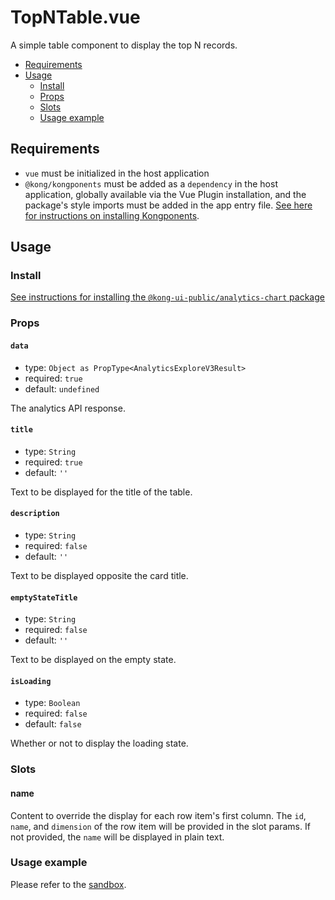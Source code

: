 # TopNTable.vue

A simple table component to display the top N records.

- [Requirements](#requirements)
- [Usage](#usage)
  - [Install](#install)
  - [Props](#props)
  - [Slots](#slots)
  - [Usage example](#usage-example)

## Requirements

- `vue` must be initialized in the host application
- `@kong/kongponents` must be added as a `dependency` in the host application, globally available via the Vue Plugin installation, and the package's style imports must be added in the app entry file. [See here for instructions on installing Kongponents](https://kongponents.konghq.com/#globally-install-all-kongponents).

## Usage

### Install

[See instructions for installing the `@kong-ui-public/analytics-chart` package](../README.md#install)

### Props

#### `data`

- type: `Object as PropType<AnalyticsExploreV3Result>`
- required: `true`
- default: `undefined`

The analytics API response.

#### `title`

- type: `String`
- required: `true`
- default: `''`

Text to be displayed for the title of the table.

#### `description`

- type: `String`
- required: `false`
- default: `''`

Text to be displayed opposite the card title.

#### `emptyStateTitle`

- type: `String`
- required: `false`
- default: `''`

Text to be displayed on the empty state.

#### `isLoading`

- type: `Boolean`
- required: `false`
- default: `false`

Whether or not to display the loading state.

### Slots

#### name

Content to override the display for each row item's first column. The `id`, `name`, and `dimension` of the row item will be provided in the slot params. If not provided, the `name` will be displayed in plain text.

### Usage example

Please refer to the [sandbox](../sandbox/App.vue).
